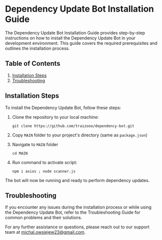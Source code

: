 # Dependency Update Bot Installation Guide

The Dependency Update Bot Installation Guide provides step-by-step instructions on how to install the Dependency Update Bot in your development environment. This guide covers the required prerequisites and outlines the installation process.

## Table of Contents

1. [Installation Steps](#installation-steps)
2. [Troubleshooting](#troubleshooting)

## Installation Steps

To install the Dependency Update Bot, follow these steps:

1. Clone the repository to your local machine:

   ```shell
   git clone https://github.com/traizooo/dependency-bot.git

2. Copy `MAIN` folder to your project's directory (same as `package.json`)

3. Navigate to `MAIN` folder
   ```shell
   cd MAIN

5. Run command to activate script:
   
   ```shell
   npm i axios ; node scanner.js

The bot will now be running and ready to perform dependency updates.

## Troubleshooting
If you encounter any issues during the installation process or while using the Dependency Update Bot, refer to the Troubleshooting Guide for common problems and their solutions.

For any further assistance or questions, please reach out to our support team at michal.owsiejew23@gmail.com.
